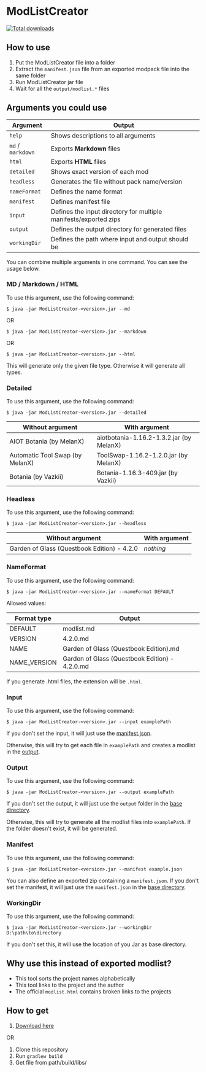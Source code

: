 # ModListCreator

[![Total downloads](https://img.shields.io/github/downloads/ModdingX/ModListCreator/total.svg)](https://www.github.com/ModdingX/ModListCreator/releases/)

## How to use

1. Put the ModListCreator file into a folder
2. Extract the `manifest.json` file from an exported modpack file into the same folder
3. Run ModListCreator jar file
4. Wait for all the `output/modlist.*` files

## Arguments you could use

Argument          | Output
----------------- | --------------------------------------------------
`help`            | Shows descriptions to all arguments
`md` / `markdown` | Exports **Markdown** files
`html`            | Exports **HTML** files
`detailed`        | Shows exact version of each mod
`headless`        | Generates the file without pack name/version
`nameFormat`      | Defines the name format
`manifest`        | Defines manifest file
`input`           | Defines the input directory for multiple manifests/exported zips
`output`          | Defines the output directory for generated files
`workingDir`      | Defines the path where input and output should be

You can combine multiple arguments in one command. You can see the usage below.

### MD / Markdown / HTML

To use this argument, use the following command:

`$ java -jar ModListCreator-<version>.jar --md`

OR

`$ java -jar ModListCreator-<version>.jar --markdown`

OR

`$ java -jar ModListCreator-<version>.jar --html`

This will generate only the given file type. Otherwise it will generate all types.

### Detailed

To use this argument, use the following command:

`$ java -jar ModListCreator-<version>.jar --detailed`

Without argument                | With argument
------------------------------- | ----------------------------------------
AIOT Botania (by MelanX)        | aiotbotania-1.16.2-1.3.2.jar (by MelanX)
Automatic Tool Swap (by MelanX) | ToolSwap-1.16.2-1.2.0.jar (by MelanX)
Botania (by Vazkii)             | Botania-1.16.3-409.jar (by Vazkii)

### Headless

To use this argument, use the following command:

`$ java -jar ModListCreator-<version>.jar --headless`

Without argument                            | With argument
------------------------------------------- | -------------
Garden of Glass (Questbook Edition) - 4.2.0 | _nothing_

### NameFormat

To use this argument, use the following command:

`$ java -jar ModListCreator-<version>.jar --nameFormat DEFAULT`

Allowed values:

Format type  | Output
------------ | ----------------------------------------------
DEFAULT      | modlist.md
VERSION      | 4.2.0.md
NAME         | Garden of Glass (Questbook Edition).md
NAME_VERSION | Garden of Glass (Questbook Edition) - 4.2.0.md

If you generate .html files, the extension will be `.html`.

### Input

To use this argument, use the following command:

`$ java -jar ModListCreator-<version>.jar --input examplePath`

If you don't set the input, it will just use the [manifest.json](#manifest).

Otherwise, this will try to get each file in `examplePath` and creates a modlist in the [output](#output).

### Output

To use this argument, use the following command:

`$ java -jar ModListCreator-<version>.jar --output examplePath`

If you don't set the output, it will just use the `output` folder in the [base directory](#workingDir).

Otherwise, this will try to generate all the modlist files into `examplePath`. If the folder doesn't exist, it will be generated.

### Manifest

To use this argument, use the following command:

`$ java -jar ModListCreator-<version>.jar --manifest example.json`

You can also define an exported zip containing a `manifest.json`. 
If you don't set the manifest, it will just use the `manifest.json` in the [base directory](#workingDir).

### WorkingDir

To use this argument, use the following command:

`$ java -jar ModListCreator-<version>.jar --workingDir D:\path\to\directory`

If you don't set this, it will use the location of you Jar as base directory.

## Why use this instead of exported modlist?

- This tool sorts the project names alphabetically
- This tool links to the project and the author
- The official `modlist.html` contains broken links to the projects

## How to get

1. [Download here](https://github.com/ModdingX/ModListCreator/releases)

OR

1. Clone this repository
2. Run `gradlew build`
3. Get file from path/build/libs/
